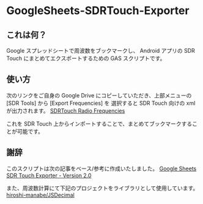 # GoogleSheets-SDRTouch-Exporter

## これは何？
Google スプレッドシートで周波数をブックマークし、
Android アプリの SDR Touch にまとめてエクスポートするための GAS スクリプトです。

## 使い方
次のリンクをご自身の Google Drive にコピーしていただき、上部メニューの [SDR Tools] から [Export Frequencies] を
選択すると SDR Touch 向けの xml が出力されます。
[SDRTouch Radio Frequencies](https://docs.google.com/spreadsheets/d/1m8zwJe1khnVhV9HNBPGA2ebZTcewB-h_3vrwBfDg4pI/edit?usp=sharing)

これを SDR Touch 上からインポートすることで、まとめてブックマークすることが可能です。

## 謝辞
このスクリプトは次の記事をベース/参考に作成いたしました。
[Google Sheets SDR Touch Exporter - Version 2.0](http://www.blogbyben.com/2018/12/google-sheets-sdr-touch-exporter.html)

また、周波数計算にて下記のプロジェクトをライブラリとして使用しています。
[hiroshi-manabe/JSDecimal](https://github.com/hiroshi-manabe/JSDecimal)